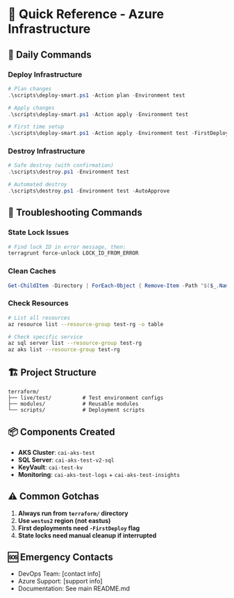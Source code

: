 # 🚀 Quick Reference - Azure Infrastructure

## 🎯 Daily Commands

### Deploy Infrastructure
```powershell
# Plan changes
.\scripts\deploy-smart.ps1 -Action plan -Environment test

# Apply changes
.\scripts\deploy-smart.ps1 -Action apply -Environment test

# First time setup
.\scripts\deploy-smart.ps1 -Action apply -Environment test -FirstDeploy
```

### Destroy Infrastructure
```powershell
# Safe destroy (with confirmation)
.\scripts\destroy.ps1 -Environment test

# Automated destroy
.\scripts\destroy.ps1 -Environment test -AutoApprove
```

## 🔧 Troubleshooting Commands

### State Lock Issues
```powershell
# Find lock ID in error message, then:
terragrunt force-unlock LOCK_ID_FROM_ERROR
```

### Clean Caches
```powershell
Get-ChildItem -Directory | ForEach-Object { Remove-Item -Path "$($_.Name)/.terragrunt-cache" -Recurse -Force -ErrorAction SilentlyContinue }
```

### Check Resources
```bash
# List all resources
az resource list --resource-group test-rg -o table

# Check specific service
az sql server list --resource-group test-rg
az aks list --resource-group test-rg
```

## 🏗️ Project Structure
```
terraform/
├── live/test/          # Test environment configs
├── modules/            # Reusable modules
└── scripts/            # Deployment scripts
```

## 📦 Components Created
- **AKS Cluster**: `cai-aks-test`
- **SQL Server**: `cai-aks-test-v2-sql` 
- **KeyVault**: `cai-test-kv`
- **Monitoring**: `cai-aks-test-logs` + `cai-aks-test-insights`

## ⚠️ Common Gotchas

1. **Always run from `terraform/` directory**
2. **Use `westus2` region (not eastus)**
3. **First deployments need `-FirstDeploy` flag**
4. **State locks need manual cleanup if interrupted**

## 🆘 Emergency Contacts
- DevOps Team: [contact info]
- Azure Support: [support info]
- Documentation: See main README.md